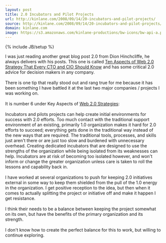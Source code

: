 ```yaml
---
layout: post
title: 2.0 Incubators and Pilot Projects
url: http://kinlane.com/2008/09/14/20-incubators-and-pilot-projects/
source: http://kinlane.com/2008/09/14/20-incubators-and-pilot-projects/
domain: kinlane.com
image: https://s3.amazonaws.com/kinlane-productions/bw-icons/bw-api-a.png
---
```

{% include JB/setup %}

<p>
     I was just reading another great blog post 2.0 from Dion Hinchcliffe, he always delivers with his posts. This one is called <a href="http://web2.socialcomputingmagazine.com/">Ten Aspects of Web 2.0 Strategy That Every CTO and CIO Should Know</a> and has some critical 2.0 advice for decision makers in any company.
     <br />
     <br />
     There is one tip that really stood out and rang true for me because it has been something I have battled it at the last two major companies / projects I was working on.
     <br />
     <br />
     It is number 6 under Key Aspects of <a href="http://web2.socialcomputingmagazine.com/">Web 2.0 Strategies</a>:
     <br />
     <br />
     <span class="c1">Incubators and pilots projects can help create initial environments for success with 2.0 efforts. Too much contact with the traditional support environment of an existing, primarily 1.0 organization makes it hard for 2.0 efforts to succeed; everything gets done in the traditional way instead of the new ways that are required. The traditional tools, processes, and skills just aren't there or are just too slow and burdened with unnecessary overhead. Creating dedicated incubators that are designed to use the strengths of the organization while being isolated from its weaknesses can help. Incubators are at risk of becoming too isolated however, and won't inform or change the greater organization unless care is taken to roll the lessons and capability back in.</span>
     <br />
     <br />
     I have worked at several organizations to push for keeping 2.0 initiatives external in some way to keep them shielded from the pull of the 1.0 energy in the organization. I get positive reception to the idea, but then when it comes to actually splitting the project or initiative off and make it happen I get resistance.
     <br />
     <br />
     I think their needs to be a balance between keeping the project somewhat on its own, but have the benefits of the primary organization and its strength.
     <br />
     <br />
     I don't know how to create the perfect balance for this to work, but willing to continue exploring.
</p>